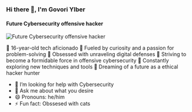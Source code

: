 ### Hi there 👋, I'm Govori Ylber
#### Future Cybersecurity offensive hacker
![Future Cybersecurity offensive hacker](https://pbs.twimg.com/profile_banners/1720344762492891136/1714504915/600x200)

🔹 16-year-old tech aficionado
🔹 Fueled by curiosity and a passion for problem-solving
🔹 Obsessed with unraveling digital defenses
🔹 Striving to become a formidable force in offensive cybersecurity
🔹 Constantly exploring new techniques and tools
🔹 Dreaming of a future as a ethical hacker hunter

- 🤔 I’m looking for help with Cybersecurity 
- 💬 Ask me about what you desire 
- 😄 Pronouns: he/him 
- ⚡ Fun fact: Obssesed with cats 
